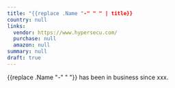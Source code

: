 ```yaml
---
title: "{{replace .Name "-" " " | title}}
country: null
links:
  vendor: https://www.hypersecu.com/
  purchase: null
  amazon: null
summary: null
draft: true
---
```


{{replace .Name "-" " "}} has been in business since xxx. 